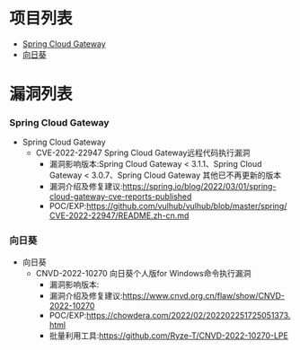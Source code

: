 # 项目列表

- [Spring Cloud Gateway](#Spring-Cloud-Gateway)
- [向日葵](#向日葵)

# 漏洞列表

### Spring Cloud Gateway
- Spring Cloud Gateway
  - CVE-2022-22947 Spring Cloud Gateway远程代码执行漏洞
    - 漏洞影响版本:Spring Cloud Gateway < 3.1.1、Spring Cloud Gateway < 3.0.7、Spring Cloud Gateway 其他已不再更新的版本
    - 漏洞介绍及修复建议:https://spring.io/blog/2022/03/01/spring-cloud-gateway-cve-reports-published
    - POC/EXP:https://github.com/vulhub/vulhub/blob/master/spring/CVE-2022-22947/README.zh-cn.md
### 向日葵
- 向日葵
  - CNVD-2022-10270 向日葵个人版for Windows命令执行漏洞
    - 漏洞影响版本:
    - 漏洞介绍及修复建议:https://www.cnvd.org.cn/flaw/show/CNVD-2022-10270
    - POC/EXP:https://chowdera.com/2022/02/202202251725051373.html
    - 批量利用工具:https://github.com/Ryze-T/CNVD-2022-10270-LPE
